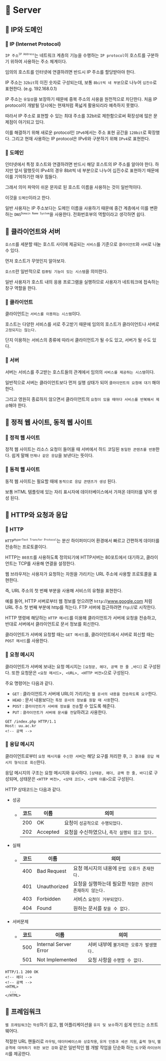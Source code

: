# 📕 Server

## 📌 IP와 도메인

### 📍 IP (Internet Protocol)

`IP 주소`<sup style="font-size: 10px">`IP Address`</sup>는  네트워크 계층의 기능을 수행하는 `IP protocol`이 호스트를 구분하기 위하여 사용하는 주소 체계이다.

임의의 호스트를 인터넷에 연결하려면 반드시 IP 주소를 할당받아야 한다.

IP 주소는 `32bit`의 이진 숫자로 구성되는데, 보통 `8bit씩 네 부분`으로 나누어 `십진수`로 표현한다. (e.g. 192.168.0.1)

IP 주소는 `유일성`을 보장하기 때문에 중복 주소의 사용을 원천적으로 차단한다. 처음 IP protocol이 개발될 당시에는 현재처럼 폭넓게 활용되리라 예측하지 못했다.

따라서 IP 주소로 표현할 수 있는 최대 주소를 32bit로 제한함으로써 확장성에 많은 문제점이 야기되고 있다.

이를 해결하기 위해 새로운 protocol인 `IPv6`에서는 주소 표현 공간을 `128bit`로 확장했다. 그리고 현재 사용하는 IP protocol은 IPv6와 구분하기 위해 `IPv4`로 표현한다.

### 📍 도메인

인터넷에서 특정 호스트와 연결하려면 반드시 해당 호스트의 IP 주소를 알아야 한다. 하지만 앞서 말했듯이 IPv4의 경우 8bit씩 네 부분으로 나누어 십진수로 표현하기 때문에 이를 기억하기란 매우 힘들다.

그래서 의미 파악이 쉬운 문자로 된 호스트 이름을 사용하는 것이 일반적이다.

이것을 `도메인`이라고 한다.

일반 사용자는 IP 주소보다는 도메인 이름을 사용하기 때문에 중간 계층에서 이를 변환하는 `DNS`<sup style="font-size: 10px">`Domain Name System`</sup>을 사용한다. 전화번호부의 역할이라고 생각하면 쉽다.

## 📌 클라이언트와 서버

`호스트`를 세분할 때는 호스트 사이에 제공되는 `서비스`를 기준으로 `클라이언트`와 `서버`로 나눌 수 있다.

먼저 호스트가 무엇인지 알아보자.

`호스트`란 일반적으로 `컴퓨팅 기능이 있는 시스템`을 의미한다.

일반 사용자가 호스트 내의 응용 프로그램을 실행하므로 사용자가 네트워크에 접속하는 창구 역할을 한다.

### 📍 클라이언트

클라이언트는 `서비스를 이용하는 시스템`이다.

호스트는 다양한 서비스를 서로 주고받기 때문에 임의의 호스트가 클라이언트나 서버로 `고정되지는 않는다.`

단지 이용하는 서비스의 종류에 따라서 클라이언트가 될 수도 있고, 서버가 될 수도 있다.

### 📍 서버

서버는 서비스를 주고받는 호스트들의 관계에서 임의의 `서비스를 제공하는 시스템`이다.

일반적으로 서버는 클라이언트보다 먼저 실행 상태가 되어 `클라이언트의 요청에 대기` 해야 한다.

그리고 영원히 종료하지 않으면서 클라이언트의 `요청이 있을 때마다 서비스를 반복해서 제공`해야 한다.

## 📌 정적 웹 사이트, 동적 웹 사이트

### 📍 정적 웹 사이트

정적 웹 사이트는 리소스 요청이 들어올 때 서버에서 하드 코딩된 `동일한 콘텐츠를 반환`한다. 쉽게 말해 `언제나 같은 응답`을 보낸다는 뜻이다.

### 📍 동적 웹 사이트

동적 웹 사이트는 필요할 때에 `동적으로 응답 콘텐츠가 생성` 된다.

보통 HTML 템플릿에 있는 자리 표시자에 데이터베이스에서 가져온 데이터를 넣어 생성 된다.

## 📌 HTTP와 요청과 응답

### 📍 HTTP

`HTTP`<sup style="font-size: 10px">`HyperText Transfer Protocol`</sup>는 분산 하이퍼미디어 환경에서 빠르고 간편하게 데이터를 전송하는 프로토콜이다.

HTTP는 `80포트`를 사용하도록 정의되기에 HTTP서버는 80포트에서 대기하고, 클라이언트는 TCP를 사용해 연결을 설정한다.

웹 브라우저는 사용자가 요청하는 자원을 가리키는 URL 주소에 사용할 프로토콜을 표현한다.

즉, URL 주소의 첫 번째 부분을 사용해 서비스의 유형을 표현한다.

예를 들어, HTTP 서버로부터 웹 정보를 얻으려면 `http`://www.google.com 처럼 URL 주소 첫 번째 부분에 http를 적는다. FTP 서버에 접근하려면 `ftp`://로 시작한다.

HTTP 명령에 해당하는 `HTTP 메서드`를 이용해 클라이언트가 서버에 요청을 전송하고, 반대로 서버에서 클라이언트로 문서 정보를 회신한다.

클라이언트가 서버에 요청할 때는 `GET 메서드`를, 클라이언트에서 서버로 회신할 때는 `POST 메서드`를 사용한다.

### 📍 요청 메시지

클라이언트가 서버에 보내는 요청 메시지는 `[요청문, 헤더, 공백 한 줄 ,바디]` 로 구성된다. 또한 요청문은 `<요청 메서드>, <URL>, <HTTP 버전>`으로 구성된다.

주요 명령어는 다음과 같다.

- `GET` : 클라이언트가 서버에 URL이 가리키는 `웹 문서의 내용을 전송하도록 요구`한다.
- `HEAD` : 문서 내용보다는 `특정 문서의 정보를 원할 때 사용`한다.
- `POST` : `클라이언트가 서버에 정보를 전송`할 수 있도록 해준다.
- `PUT` : `클라이언트가 서버에 문서를 전달`하려고 사용한다.

```HTTP
GET /index.php HTTP/1.1
Host: uu.ac.kr
<!-- 공백 -->
```

### 📍 응답 메시지

클라이언트로부터 `요청 메시지를 수신한 서버`는 해당 요구를 처리한 후, `그 결과를 응답 메시지 형식으로 회신`한다.

응답 메시지의 구조는 요청 메시지와 유사하다. `[상태문, 헤더, 공백 한 줄, 바디]`로 구성되며, 상태문은 `<HTTP 버전>, <상태 코드>, <상태 이름>`으로 구성된다.

HTTP 상태코드는 다음과 같다.

- 성공
  - |코드|이름|의미|
    |---|---|---|
    |200|OK|요청이 `성공적으로 수행되었다.`|
    |202|Accepted|요청을 수신하였으나, `즉각 실행되 않고 있다.`|
- 실패
  - |코드|이름|의미|
    |---|---|---|
    |400|Bad Request|요청 메시지의 내용에 `문법 오류가 존재한다.`|
    |401|Unauthorized|요청을 실행하는데 필요한 `적절한 권한이 존재하지 않는다.`|
    |403|Forbidden|서비스 `요청이 거부되었다.`|
    |404|Found|원하는 문서를 `찾을 수 없다.`|
- 서버문제
  - |코드|이름|의미|
    |---|---|---|
    |500|Internal Server Error|서버 내부에 `불가피한 오류가 발생했다.`|
    |501|Not Implemented|요청 사항을 `수행할 수 없다.`|

```HTTP
HTTP/1.1 200 OK
<!-- 헤더 -->
<!-- 공백 -->
<HTML>
  ...
</HTML>
```

## 📌 프레임워크

`웹 프레임워크`는 `작성`하기 쉽고, 웹 어플리케이션을 `유지 및 보수`하기 쉽게 만드는 소프트웨어다.

적절한 URL 핸들러로 `라우팅`, `데이터베이스와 상호작용`, `유저 인증과 세션 지원`, `출력 형식`, `웹 공격에 대처하기 위한 보안 강화` 같은 일반적인 웹 개발 작업을 단순화 하는 `도구`와 `라이브러리`를 제공한다.